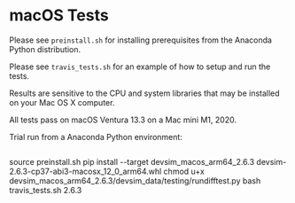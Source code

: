 # macOS Tests

Please see ``preinstall.sh`` for installing prerequisites from the Anaconda Python distribution.

Please see ``travis_tests.sh`` for an example of how to setup and run the tests.

Results are sensitive to the CPU and system libraries that may be installed on your Mac OS X computer.

All tests pass on macOS Ventura 13.3 on a Mac mini M1, 2020.

Trial run from a Anaconda Python environment:
```
```
source preinstall.sh
pip install --target devsim_macos_arm64_2.6.3 devsim-2.6.3-cp37-abi3-macosx_12_0_arm64.whl
chmod u+x devsim_macos_arm64_2.6.3/devsim_data/testing/rundifftest.py
bash travis_tests.sh 2.6.3
```
